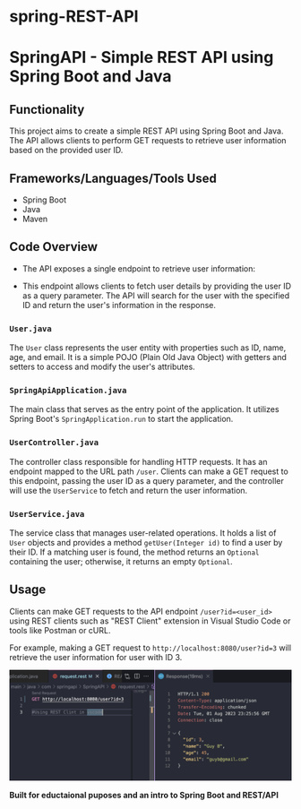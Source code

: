 # spring-REST-API

# SpringAPI - Simple REST API using Spring Boot and Java

## Functionality

This project aims to create a simple REST API using Spring Boot and Java. The API allows clients to perform GET requests to retrieve user information based on the provided user ID.

## Frameworks/Languages/Tools Used

- Spring Boot
- Java
- Maven

## Code Overview

- The API exposes a single endpoint to retrieve user information:

- This endpoint allows clients to fetch user details by providing the user ID as a query parameter. The API will search for the user with the specified ID and return the user's information in the response.

### `User.java`

The `User` class represents the user entity with properties such as ID, name, age, and email. It is a simple POJO (Plain Old Java Object) with getters and setters to access and modify the user's attributes.

### `SpringApiApplication.java`

The main class that serves as the entry point of the application. It utilizes Spring Boot's `SpringApplication.run` to start the application.

### `UserController.java`

The controller class responsible for handling HTTP requests. It has an endpoint mapped to the URL path `/user`. Clients can make a GET request to this endpoint, passing the user ID as a query parameter, and the controller will use the `UserService` to fetch and return the user information.

### `UserService.java`

The service class that manages user-related operations. It holds a list of `User` objects and provides a method `getUser(Integer id)` to find a user by their ID. If a matching user is found, the method returns an `Optional` containing the user; otherwise, it returns an empty `Optional`.

## Usage

Clients can make GET requests to the API endpoint `/user?id=<user_id>` using REST clients such as "REST Client" extension in Visual Studio Code or tools like Postman or cURL.

For example, making a GET request to `http://localhost:8080/user?id=3` will retrieve the user information for user with ID 3.

![Alt Text](screenshot.png)

**Built for eductaional puposes and an intro to Spring Boot and REST/API**
